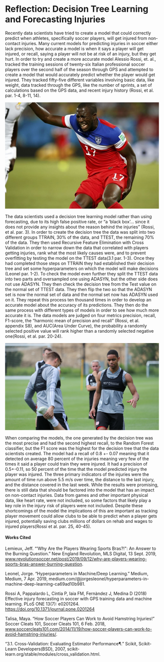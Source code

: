 # Reflection: Decision Tree Learning and Forecasting Injuries

Recently data scientists have tried to create a model that could correctly predict when athletes, specifically soccer players, will get injured from non-contact injuries. Many current models for predicting injuries in soccer either lack precision, how accurate a model is when it says a player will get injured, or recall, saying a player will not be at risk of an injury, but they get hurt. In order to try and create a more accurate model Alessio Rossi, et. al., tracked the training sessions of twenty-six Italian professional soccer players over the second half of the season through GPS and attempted to create a model that would accurately predict whether the player would get injured. They tracked fifty-five different variables involving basic data, like weight, data tracked through the GPS, like the number of sprints, a set of calculations based on the GPS data, and recent injury history (Rossi, et al. par. 1-4, 8-11, 14). 
  
![](Altidore-Hamstring-Injury.jpg)
  
  The data scientists used a decision tree learning model rather than using forecasting, due to its high false positive rate, or “a ‘black box’… since it does not provide any insights about the reason behind the injuries” (Rossi, et al. par. 3). In order to create the decision tree the data was split into two different groups TTRAIN, 30% of the data, and TTEST, the remaining 70% of the data. They then used Recursive Feature Elimination with Cross Validation in order to narrow down the data that correlated with players getting injuries, rank what the most likely causes were, and to prevent overfitting by testing the model on the TTEST data(3.1 par. 1-3). Once they had completed those steps on TTRAIN they had established their decision tree and set some hyperparameters on which the model will make decisions (Leonel par. 1-2). To check the model even further they split the TTEST data into two parts and oversampled one using ADASYN, but the other side does not use ADASYN. They then check the decision tree from the Test value on the normal set of TTEST data. They then flip the two so that the ADASYN set is now the normal set of data and the normal set now has ADASYN used on it.  They repeat this process ten thousand times in order to develop an accurate model about the accuracy of its predictions. They then do the same process with different types of models in order to see how much more accurate it is. The data models are judged on four metrics precision, recall, F1-score, the “harmonic mean of precision and recall” (Rossi, et al. appendix S8), and AUC(Area Under Curve), the probability a randomly selected positive value will rank higher than a randomly selected negative one(Rossi, et al. par. 20-24). 
 
 ![](GPSTrackers.png)
 
  When comparing the models, the one generated by the decision tree was the most precise and had the second highest recall, to the Random Forest classifier, but the F1 score was the highest for the decision tree that the data scientists created. The model had a recall of 0.8 +- 0.07 meaning that it detected on average 80 percent of the injuries meaning very few of the times it said a player could train they were injured. It had a precision of 0.5+-0.11, so 50 percent of the time that the model predicted injury the player was injured. The three primary indicators of the injuries were the amount of time run above 5.5 m/s over time, the distance to the last injury, and the distance covered in the last week. While the results were promising, there is still data that should be factored into the model that has an impact on non-contact injuries. Data from games and other important physical data, like heart rate, were not included, so some factors that likely play a key role in the injury risk of players were not included. Despite these shortcomings of the model the implications of this are important as tracking player movement could allow clubs to be able to predict when a player gets injured, potentially saving clubs millions of dollars on rehab and wages to injured players(Rossi et al. par. 25, 40-45).  
 
 
#### Works Cited

Lemieux, Jeff. “‘Why Are the Players Wearing Sports Bras?!": An Answer to the Burning Question.” New England Revolution, MLS Digital, 13 Sept. 2019, www.revolutionsoccer.net/post/2019/09/12/why-are-players-wearing-sports-bras-answer-burning-question. 

Leonel, Jorge. “Hyperparameters in Machine/Deep Learning.” Medium, Medium, 7 Apr. 2019, medium.com/@jorgesleonel/hyperparameters-in-machine-deep-learning-ca69ad10b981. 

Rossi A, Pappalardo L, Cintia P, Iaia FM, Fernàndez J, Medina D (2018) Effective injury forecasting in soccer with GPS training data and machine learning. PLoS ONE 13(7): e0201264. https://doi.org/10.1371/journal.pone.0201264

Talisa, Maya. “How Soccer Players Can Work to Avoid Hamstring Injuries!” Soccer Cleats 101, Soccer Cleats 101, 6 Feb. 2018, www.soccercleats101.com/2014/11/19/how-soccer-players-can-work-to-avoid-hamstring-injuries/. 

“3.1. Cross-Validation: Evaluating Estimator Performance¶.” Scikit, Scikit-Learn Developers(BSD), 2007, scikit-learn.org/stable/modules/cross_validation.html. 
